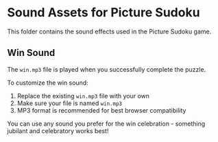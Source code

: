 # Sound Assets for Picture Sudoku

This folder contains the sound effects used in the Picture Sudoku game.

## Win Sound

The `win.mp3` file is played when you successfully complete the puzzle.

To customize the win sound:

1. Replace the existing `win.mp3` file with your own
2. Make sure your file is named `win.mp3`
3. MP3 format is recommended for best browser compatibility

You can use any sound you prefer for the win celebration - something jubilant and celebratory works best! 